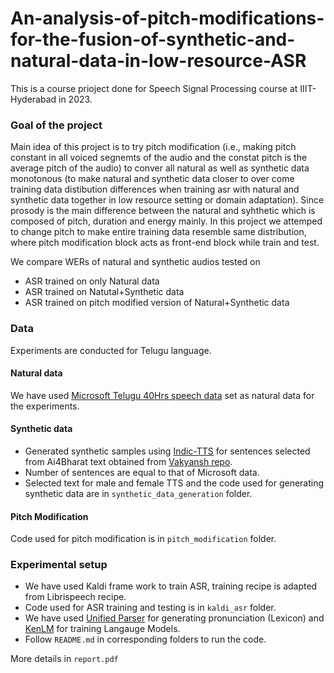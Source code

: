 # An-analysis-of-pitch-modifications-for-the-fusion-of-synthetic-and-natural-data-in-low-resource-ASR
This is a course prioject done for Speech Signal Processing course at IIIT-Hyderabad in 2023.

### Goal of the project
Main idea of this project is to try pitch modification (i.e., making pitch constant in all voiced segnemts of the audio and the constat pitch is the average pitch of the audio) to conver all natural as well as synthetic data monotonous (to make natural and synthetic data closer to over come training data distibution differences when training asr with natural and synthetic data together in low resource setting or domain adaptation). Since prosody is the main difference between the natural and syhthetic which is composed of pitch, duration and energy mainly. In this project we attemped to change pitch to make entire training data resemble same distribution, where pitch modification block acts as front-end block while train and test. 

We compare WERs of natural and synthetic audios tested on 
* ASR trained on only Natural data
* ASR trained on Natutal+Synthetic data
* ASR trained on pitch modified version of Natural+Synthetic data

### Data
Experiments are conducted for Telugu language.
#### Natural data
We have used [Microsoft Telugu 40Hrs speech data](https://www.microsoft.com/en-us/download/details.aspx?id=105292) set as natural data for the experiments.
#### Synthetic data
* Generated synthetic samples using [Indic-TTS](https://github.com/AI4Bharat/Indic-TTS) for sentences selected from Ai4Bharat text obtained from [Vakyansh repo](https://github.com/Open-Speech-EkStep/vakyansh-models).
* Number of sentences are equal to that of Microsoft data.
* Selected text for male and female TTS and the code used for generating synthetic data are in `synthetic_data_generation` folder.

#### Pitch Modification
Code used for pitch modification is in `pitch_modification` folder.

### Experimental setup
* We have used Kaldi frame work to train ASR, training recipe is adapted from Librispeech recipe.
* Code used for ASR training and testing is in `kaldi_asr` folder.
* We have used [Unified Parser](https://www.iitm.ac.in/donlab/tts/unified.php) for generating pronunciation (Lexicon) and [KenLM](https://github.com/kpu/kenlm) for training Langauge Models.
* Follow `README.md` in corresponding folders to run the code.

More details in `report.pdf`
